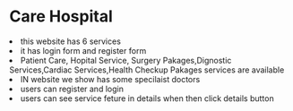 <h1> Care Hospital</h1>
<li>this website has 6 services</li>
<li> it has  login form and register form</li>
<li> Patient Care, Hopital Service, Surgery Pakages,Dignostic Services,Cardiac Services,Health Checkup Pakages services are available</li>
<li> IN website we show has some specilaist doctors</li>
<li> users can register and login </li>
<li> users can  see service feture in details when then click details button </li>
